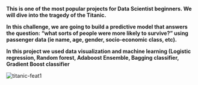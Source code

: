 **This is one of the most popular projects for Data Scientist beginners. We will dive into the tragedy of the Titanic.**

**In this challenge, we are going to build a predictive model that answers the question: “what sorts of people were more likely to survive?” using passenger data (ie name, age, gender, socio-economic class, etc).**

**In this project we used data visualization and machine learning (Logistic regression, Random forest, Adaboost Ensemble, Bagging classifier, Gradient Boost classifier**



![titanic-feat1](https://user-images.githubusercontent.com/73969654/152840154-3af3e3c7-8383-4d04-b947-a1a263632836.jpg)
